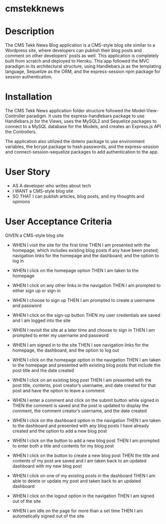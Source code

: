 # cmstekknews

# Description

The CMS Tekk News Blog application is a CMS-style blog site similar to a Wordpress site, where developers can publish their blog posts and comment on other developers’ posts as well. This application is completely built from scratch and deployed to Heroku. This app followed the MVC paradigm in its architectural structure, using Handlebars.js as the templating language, Sequelize as the ORM, and the express-session npm package for session authentication.

# Installation

The CMS Tekk News application folder structure followed the Model-View-Controller paradigm. It uses the express-handlebars package to use Handlebars.js for the Views, uses the MySQL2 and Sequelize packages to connect to a MySQL database for the Models, and creates an Express.js API the Controllers.

The application also utilized the dotenv package to use environment variables, the bcrypt package to hash passwords, and the express-session and connect-session-sequelize packages to add authentication to the app. 

# User Story

- AS A developer who writes about tech
- I WANT a CMS-style blog site
- SO THAT I can publish articles, blog posts, and my thoughts and opinions

# User Acceptance Criteria

GIVEN a CMS-style blog site

- WHEN I visit the site for the first time
THEN I am presented with the homepage, which includes existing blog posts if any have been posted; navigation links for the homepage and the dashboard; and the option to log in

- WHEN I click on the homepage option
THEN I am taken to the homepage

- WHEN I click on any other links in the navigation
THEN I am prompted to either sign up or sign in

- WHEN I choose to sign up
THEN I am prompted to create a username and password

- WHEN I click on the sign-up button
THEN my user credentials are saved and I am logged into the site

- WHEN I revisit the site at a later time and choose to sign in
THEN I am prompted to enter my username and password

- WHEN I am signed in to the site
THEN I see navigation links for the homepage, the dashboard, and the option to log out

- WHEN I click on the homepage option in the navigation
THEN I am taken to the homepage and presented with existing blog posts that include the post title and the date created

- WHEN I click on an existing blog post
THEN I am presented with the post title, contents, post creator’s username, and date created for that post and have the option to leave a comment

- WHEN I enter a comment and click on the submit button while signed in
THEN the comment is saved and the post is updated to display the comment, the comment creator’s username, and the date created

- WHEN I click on the dashboard option in the navigation
THEN I am taken to the dashboard and presented with any blog posts I have already created and the option to add a new blog post

- WHEN I click on the button to add a new blog post
THEN I am prompted to enter both a title and contents for my blog post

- WHEN I click on the button to create a new blog post
THEN the title and contents of my post are saved and I am taken back to an updated dashboard with my new blog post

- WHEN I click on one of my existing posts in the dashboard
THEN I am able to delete or update my post and taken back to an updated dashboard

- WHEN I click on the logout option in the navigation
THEN I am signed out of the site

- WHEN I am idle on the page for more than a set time
THEN I am automatically signed out of the site 
